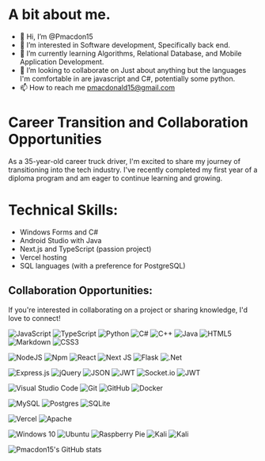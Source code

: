 # A bit about me. 

- 👋 Hi, I’m @Pmacdon15
- 👀 I’m interested in Software development, Specifically back end.
- 🌱 I’m currently learning Algorithms, Relational Database, and Mobile Application Development.
- 💞️ I’m looking to collaborate on Just about anything but the languages I'm comfortable in are javascript and C#, potentially some python.
- 📫 How to reach me pmacdonald15@gmail.com
  
# Career Transition and Collaboration Opportunities
As a 35-year-old career truck driver, I'm excited to share my journey of transitioning into the tech industry. I've recently completed my first year of a diploma program and am eager to continue learning and growing.

# Technical Skills:
 - Windows Forms and C#
 - Android Studio with Java
 - Next.js and TypeScript (passion project)
 - Vercel hosting
 - SQL languages (with a preference for PostgreSQL)

## Collaboration Opportunities:
If you're interested in collaborating on a project or sharing knowledge, I'd love to connect!

<img alt="JavaScript" src="https://ziadoua.github.io/m3-Markdown-Badges/badges/Javascript/javascript3.svg"/> <img alt="TypeScript" src="https://ziadoua.github.io/m3-Markdown-Badges/badges/TypeScript/typescript2.svg"/> <img alt="Python" src="https://ziadoua.github.io/m3-Markdown-Badges/badges/Python/python2.svg"/> <img alt="C#" src="https://ziadoua.github.io/m3-Markdown-Badges/badges/CSharp/csharp1.svg"/> <img alt="C++" src="https://ziadoua.github.io/m3-Markdown-Badges/badges/C++/c++1.svg"/> <img alt="Java" src="https://ziadoua.github.io/m3-Markdown-Badges/badges/Java/java1.svg"/> <img alt="HTML5" src="https://ziadoua.github.io/m3-Markdown-Badges/badges/HTML/html1.svg"/> <img alt="Markdown" src="https://ziadoua.github.io/m3-Markdown-Badges/badges/Markdown/markdown1.svg"/> <img alt="CSS3" src="https://ziadoua.github.io/m3-Markdown-Badges/badges/CSS/css1.svg"/>

<img alt="NodeJS" src="https://ziadoua.github.io/m3-Markdown-Badges/badges/NodeJS/nodejs1.svg"/> <img alt="Npm" src="https://ziadoua.github.io/m3-Markdown-Badges/badges/npm/npm1.svg"/> <img alt="React" src="https://ziadoua.github.io/m3-Markdown-Badges/badges/React/react2.svg"/> <img alt="Next JS" src="https://ziadoua.github.io/m3-Markdown-Badges/badges/NextJS/nextjs2.svg"/> <img alt="Flask" src="https://ziadoua.github.io/m3-Markdown-Badges/badges/Flask/flask2.svg"/> <img alt=".Net" src="https://ziadoua.github.io/m3-Markdown-Badges/badges/dotNET/dotnet1.svg"/>

<img alt="Express.js" src="https://ziadoua.github.io/m3-Markdown-Badges/badges/Express/express1.svg"/> <img alt="jQuery" src="https://ziadoua.github.io/m3-Markdown-Badges/badges/jQuery/jquery1.svg"/> <img alt="JSON" src="https://ziadoua.github.io/m3-Markdown-Badges/badges/JSON/json1.svg"/> <img alt="JWT" src="https://ziadoua.github.io/m3-Markdown-Badges/badges/JWT/jwt2.svg"/> <img alt="Socket.io" src="https://ziadoua.github.io/m3-Markdown-Badges/badges/SocketIO/socketio2.svg"/> <img alt="JWT" src="https://img.shields.io/badge/MUI-007FFF.svg?style=for-the-badge&logo=MUI&logoColor=white"/>

<img alt="Visual Studio Code" src="https://ziadoua.github.io/m3-Markdown-Badges/badges/VisualStudioCode/visualstudiocode2.svg"/> <img alt="Git" src="https://ziadoua.github.io/m3-Markdown-Badges/badges/Git/git1.svg"/> <img alt="GitHub" src="https://ziadoua.github.io/m3-Markdown-Badges/badges/Github/github2.svg"/> <img alt="Docker" src="https://ziadoua.github.io/m3-Markdown-Badges/badges/Docker/docker1.svg"/>

<img alt="MySQL" src="https://ziadoua.github.io/m3-Markdown-Badges/badges/MySQL/mysql2.svg"/> <img alt="Postgres" src ="https://ziadoua.github.io/m3-Markdown-Badges/badges/PostgreSQL/postgresql1.svg"/> <img alt="SQLite" src ="https://ziadoua.github.io/m3-Markdown-Badges/badges/SQLite/sqlite2.svg"/>

<img alt="Vercel" src="https://ziadoua.github.io/m3-Markdown-Badges/badges/Vercel/vercel2.svg"/> <img alt="Apache" src="https://ziadoua.github.io/m3-Markdown-Badges/badges/Apache/apache1.svg"/>

<img alt="Windows 10" src="https://ziadoua.github.io/m3-Markdown-Badges/badges/Windows/windows1.svg" /> <img alt="Ubuntu" src="https://ziadoua.github.io/m3-Markdown-Badges/badges/Ubuntu/ubuntu1.svg" /> 
 <img alt="Raspberry Pie" src="https://ziadoua.github.io/m3-Markdown-Badges/badges/RaspberryPI/raspberrypi1.svg"/> <img alt="Kali" src="https://ziadoua.github.io/m3-Markdown-Badges/badges/KaliLinux/kalilinux1.svg"/>	<img alt="Kali" src="https://ziadoua.github.io/m3-Markdown-Badges/badges/Android/android2.svg"/>

![Pmacdon15's GitHub stats](https://github-readme-stats.vercel.app/api?username=Pmacdon15&show_icons=true&theme=blue-green) 

